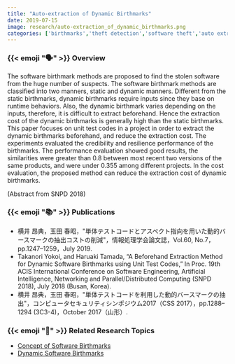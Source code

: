 ```yaml
---
title: "Auto-extraction of Dynamic Birthmarks"
date: 2019-07-15
image: research/auto-extraction_of_dynamic_birthmarks.png
categories: ['birthmarks','theft detection','software theft','auto extraction', 'aspect oriented programming']
---
```


### {{< emoji ":speaking_head:" >}} Overview

The software birthmark methods are proposed to find the stolen software from the huge number of suspects.
The software birthmark methods are classified into two manners, static and dynamic manners.
Different from the static birthmarks, dynamic birthmarks require inputs since they base on runtime behaviors.
Also, the dynamic birthmark varies depending on the inputs, therefore, it is difficult to extract beforehand.
Hence the extraction cost of the dynamic birthmarks is generally high than the static birthmarks.
This paper focuses on unit test codes in a project in order to extract the dynamic birthmarks beforehand, and reduce the extraction cost.
The experiments evaluated the credibility and resilience performance of the birthmarks.
The performance evaluation showed good results, the similarities were greater than 0.8 between most recent two versions of the same products, and were under 0.355 among different projects.
In the cost evaluation, the proposed method can reduce the extraction cost of dynamic birthmarks.

(Abstract from SNPD 2018)

### {{< emoji ":books:" >}} Publications

* 横井 昂典，玉田 春昭，"単体テストコードとアスペクト指向を用いた動的バースマークの抽出コストの削減"，情報処理学会論文誌，Vol.60, No.7，pp.1247–1259，July 2019.
* Takanori Yokoi, and Haruaki Tamada, “A Beforehand Extraction Method for Dynamic Software Birthmarks using Unit Test Codes,” In Proc. 19th ACIS International Conference on Software Engineering, Artificial Intelligence, Networking and Parallel/Distributed Computing (SNPD 2018), July 2018 (Busan, Korea).
* 横井 昂典，玉田 春昭，"単体テストコードを利用した動的バースマークの抽出"，コンピュータセキュリティシンポジウム2017（CSS 2017），pp.1288–1294 (3C3-4)，October 2017（山形）.

### {{< emoji ":mag_right:" >}} Related Research Topics

* [Concept of Software Birthmarks](../birthmark_concept)
* [Dynamic Software Birthmarks](../dynamic_birthmarks)
